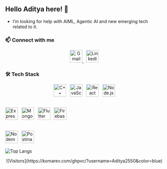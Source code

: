 ## Hello Aditya here! 👋

<!--
**Aditya2550/Aditya2550** is a ✨ _special_ ✨ repository because its `README.md` (this file) appears on your GitHub profile.

Here are some ideas to get you started:

-> 🔭 I’m currently working on ...
- 🌱 I’m currently learning ...
- 👯 I’m looking to collaborate on ...
- 🤔 I’m looking for help with AI 
- 💬 Ask me about ...
- 📫 How to reach me: ...
- 😄 Pronouns: ...
- ⚡ Fun fact: ...
-->
- I’m looking for help with AIML, Agentic AI and new emerging tech related to it.


### 📫 Connect with me

<p align="center">
  <a href="mailto:adidev2550@gmail.com">
    <img src="https://cdn.jsdelivr.net/gh/devicons/devicon/icons/gmail/gmail-original.svg" width="40" height="40" alt="Gmail"/>
  </a> &nbsp;
  <a href="https://www.linkedin.com/in/your-linkedin-handle/](https://www.linkedin.com/in/aditya-valsangkar-303b14314/">
    <img src="https://cdn.jsdelivr.net/gh/devicons/devicon/icons/linkedin/linkedin-original.svg" width="40" height="40" alt="LinkedIn"/>
  </a>
</p>


### 🛠 Tech Stack

<p align="center">
  <!-- Top Row -->
  <img src="https://cdn.jsdelivr.net/gh/devicons/devicon/icons/cplusplus/cplusplus-original.svg" width="40" height="40" alt="C++"/> &nbsp;
  <img src="https://cdn.jsdelivr.net/gh/devicons/devicon/icons/javascript/javascript-original.svg" width="40" height="40" alt="JavaScript"/> &nbsp;
  <img src="https://cdn.jsdelivr.net/gh/devicons/devicon/icons/react/react-original.svg" width="40" height="40" alt="React"/> &nbsp;
  <img src="https://cdn.jsdelivr.net/gh/devicons/devicon/icons/nodejs/nodejs-original.svg" width="40" height="40" alt="Node.js"/> <br><br>

  <!-- Middle Row -->
  <img src="https://cdn.jsdelivr.net/gh/devicons/devicon/icons/express/express-original.svg" width="40" height="40" alt="Express"/> &nbsp;
  <img src="https://cdn.jsdelivr.net/gh/devicons/devicon/icons/mongodb/mongodb-original.svg" width="40" height="40" alt="MongoDB"/> &nbsp;
  <img src="https://cdn.jsdelivr.net/gh/devicons/devicon/icons/flutter/flutter-original.svg" width="40" height="40" alt="Flutter"/> &nbsp;
  <img src="https://cdn.jsdelivr.net/gh/devicons/devicon/icons/firebase/firebase-plain.svg" width="40" height="40" alt="Firebase"/> <br><br>

  <!-- Bottom Row -->
  <img src="https://cdn.jsdelivr.net/gh/devicons/devicon/icons/nodemon/nodemon-original.svg" width="40" height="40" alt="Nodemon"/> &nbsp;
  <img src="https://cdn.jsdelivr.net/gh/devicons/devicon/icons/postman/postman-original.svg" width="40" height="40" alt="Postman"/>
</p>


![Top Langs](https://github-readme-stats.vercel.app/api/top-langs/?username=Aditya2550&layout=compact&theme=radical)

<p align="center">
  ![Visitors](https://komarev.com/ghpvc/?username=Aditya2550&color=blue)
</p>
